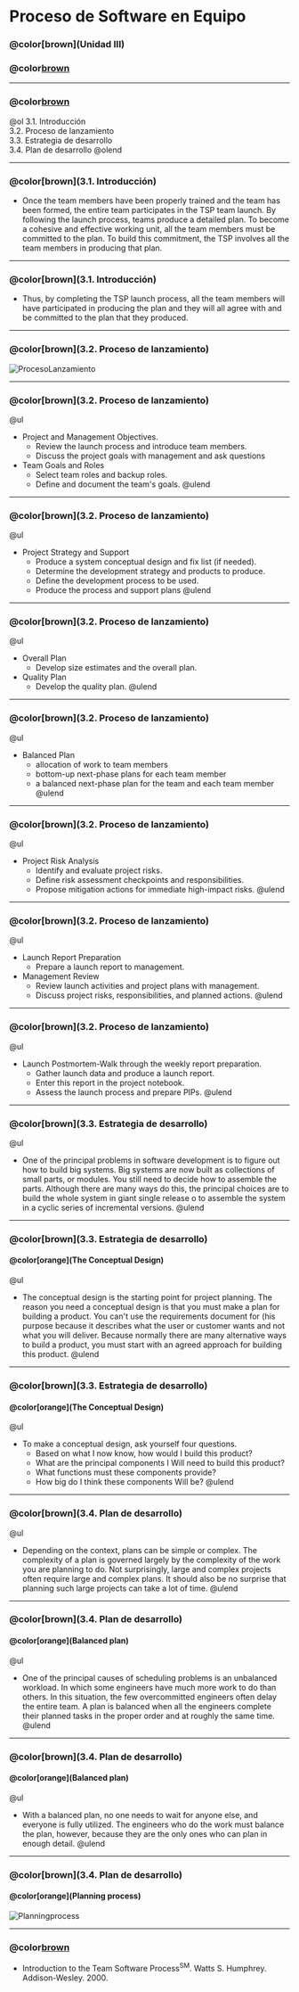 # Proceso de Software en Equipo

### @color[brown](Unidad III)
### @color[brown](Lanzamiento)

---
### @color[brown](Contenido)
@ol
3.1. Introducción   
3.2. Proceso de lanzamiento   
3.3. Estrategia de desarrollo   
3.4. Plan de desarrollo
@olend

---
### @color[brown](3.1. Introducción)
- Once the team members have been properly trained and the team has been formed, the entire team participates in the TSP team launch. By following the launch process, teams produce a detailed plan. To become a cohesive and effective working unit, all the team members must be committed to the plan. To build this commitment, the TSP involves all the team members in producing that plan.

---
### @color[brown](3.1. Introducción)
- Thus, by completing the TSP launch process, all the team members will have participated in producing the plan and they will all agree with and be committed to the plan that they produced.

---
### @color[brown](3.2. Proceso de lanzamiento)
![ProcesoLanzamiento](https://github.com/isalasg/itszn/blob/master/Apuntes/006_TSP/Unidad_III/assets/image/tsplaunchprocess.png?raw=true)

---
### @color[brown](3.2. Proceso de lanzamiento)
@ul
- Project and Management Objectives.
    + Review the launch process and introduce team members.
    + Discuss the project goals with management and ask questions
- Team Goals and Roles
    + Select team roles and backup roles.
    + Define and document the team's goals.
@ulend

---
### @color[brown](3.2. Proceso de lanzamiento)
@ul
- Project Strategy and Support
    + Produce a system conceptual design and fix list (if needed).
    + Determine the development strategy and products to produce.
    + Define the development process to be used.
    + Produce the process and support plans
@ulend

---
### @color[brown](3.2. Proceso de lanzamiento)
@ul
- Overall Plan
    + Develop size estimates and the overall plan.
- Quality Plan
    + Develop the quality plan.
@ulend

---
### @color[brown](3.2. Proceso de lanzamiento)
@ul
- Balanced Plan
    + allocation of work to team members
    + bottom-up next-phase plans for each team member
    + a balanced next-phase plan for the team and each team member
@ulend

---
### @color[brown](3.2. Proceso de lanzamiento)
@ul
- Project Risk Analysis
    + Identify and evaluate project risks.
    + Define risk assessment checkpoints and responsibilities.
    + Propose mitigation actions for immediate high-impact risks.
@ulend

---
### @color[brown](3.2. Proceso de lanzamiento)
@ul
- Launch Report Preparation
    + Prepare a launch report to management.
- Management Review
    + Review launch activities and project plans with management.
    + Discuss project risks, responsibilities, and planned actions.
@ulend

---
### @color[brown](3.2. Proceso de lanzamiento)
@ul
- Launch Postmortem-Walk through the weekly report preparation.
    + Gather launch data and produce a launch report.
    + Enter this report in the project notebook.
    + Assess the launch process and prepare PIPs.
@ulend

---
### @color[brown](3.3. Estrategia de desarrollo)
@ul
- One of the principal problems in software development is to figure out how to build big systems. Big systems are now built as collections of small parts, or modules. You still need to decide how to assemble the parts. Although there are many ways do this, the principal choices are to build the whole system in giant single release o to assemble the system in a cyclic series of incremental versions.
@ulend

---
### @color[brown](3.3. Estrategia de desarrollo)
#### @color[orange](The Conceptual Design)
@ul
- The conceptual design is the starting point for project planning. The reason you need a conceptual design is that you must make a plan for building a product. You can't use the requirements document for (his purpose because it describes what the user or customer wants and not what you will deliver. Because normally there are many alternative ways to build a product, you must start with an agreed approach for building this product.
@ulend

---
### @color[brown](3.3. Estrategia de desarrollo)
#### @color[orange](The Conceptual Design)
@ul
- To make a conceptual design, ask yourself four questions. 
    + Based on what I now know, how would I build this product? 
    + What are the principal components I Will need to build this product? 
    + What functions must these components provide? 
    + How big do I think these components Will be? 
@ulend

---
### @color[brown](3.4. Plan de desarrollo)
@ul
- Depending on the context, plans can be simple or complex. The complexity of a plan is governed largely by the complexity of the work you are planning to do. Not surprisingly, large and complex projects often require large and complex plans. It should also be no surprise that planning such large projects can take a lot of time. 
@ulend

---
### @color[brown](3.4. Plan de desarrollo)
#### @color[orange](Balanced plan)
@ul
- One of the principal causes of scheduling problems is an unbalanced workload. In which some engineers have much more work to do than others. In this situation, the few overcommitted engineers often delay the entire team. A plan is balanced when all the engineers complete their planned tasks in the proper order and at roughly the same time.  
@ulend

---
### @color[brown](3.4. Plan de desarrollo)
#### @color[orange](Balanced plan)
@ul
- With a balanced plan, no one needs to wait for anyone else, and everyone is fully utilized. The engineers who do the work must balance the plan, however, because they are the only ones who can plan in enough detail.
@ulend

---
### @color[brown](3.4. Plan de desarrollo)
#### @color[orange](Planning process)
![Planningprocess](https://github.com/isalasg/itszn/blob/master/Apuntes/006_TSP/Unidad_III/assets/image/tspplanprocess.png?raw=true)

---
### @color[brown](Bibliografía)
- Introduction to the Team Software Process<sup>SM</sup>. Watts S. Humphrey. Addison-Wesley. 2000.
